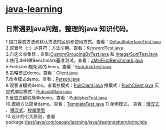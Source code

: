 # [java-learning  ](https://blog.gaoap.com)

## 日常遇到java问题，整理的java 知识代码。

1.接口静态方法和默认方法的区别和使用方式。查看：[DefaultInterfaceTest.java](src/test/java/com/gaoap/learning/java/DefaultInterfaceTest.java)  
2.双冒号（::）运算符：方法引用。查看：[KeywordTest.java](src/test/java/com/gaoap/learning/java/keyword/KeywordTest.java)  
3.自定义收集器：查看:[CustomGroupingByTest.java](src/test/java/com/gaoap/learning/java/CustomGroupingByTest.java)
和 [IntegerSumTest.java](src/test/java/com/gaoap/learning/java/IntegerSumTest.java)  
4.使用JMH做Benchmark基准测试。查看：[JMHFirstBenchmark.java](src/main/java/com/gaoap/learning/java/JMHFirstBenchmark.java)  
5.Fork/Join框架测试demo。查看：[ForkJoinTest.java](src/test/java/com/gaoap/learning/java/ForkJoinTest.java)  
6.策略模式demo。查看：[Client.java](src/main/java/com/gaoap/learning/java/designpattern/strategy/Client.java)   
7.命令模式demo。查看：[Person.java](src/main/java/com/gaoap/learning/java/designpattern/command/Person.java)   
8.观察者模式demo。查看拉模式：[PullClient.java](src/main/java/com/gaoap/learning/java/designpattern/observer/pull/PullClient.java)
推模式：[PushClient.java](src/main/java/com/gaoap/learning/java/designpattern/observer/push/PushClient.java)
反应式编程模式：[PubsubMain.java](src/main/java/com/gaoap/learning/java/designpattern/observer/flow/PubsubMain.java)    
9.反应式编程简单demo。查看：[PublisherTest.java](src/test/java/com/gaoap/learning/java/designpattern/observer/flow/PublisherTest.java)  
10.模板方法简单demo。查看：[TemplateTest.java](src/test/java/com/gaoap/learning/java/template/TemplateTest.java)
11.单例模式， 查看：[饿汉式](src/main/java/com/gaoap/learning/java/designpattern/singleton/hungry/HungrySingleton.java) 、[懒汉式](src/main/java/com/gaoap/learning/java/designpattern/singleton/lazy/InnerClassSingleton.java)、[枚举类型](src/main/java/com/gaoap/learning/java/designpattern/singleton/enumeration/SingletonEnum.java)  
12.设计的七大原则，查看package:[/test/java/com/gaoap/learning/java/designpattern/principle](src/test/java/com/gaoap/learning/java/designpattern/principle)  
  
  
  





  
  
  
  
  

